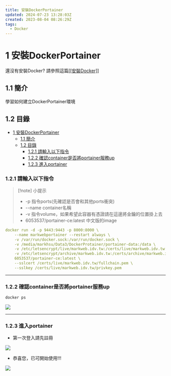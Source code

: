 ```yaml
---
title: 安裝DockerPortainer
updated: 2024-07-23 13:28:03Z
created: 2023-08-04 08:26:29Z
tags:
  - Docker
---
```


# 1 安裝DockerPortainer

還沒有安裝Docker? 請參照這篇[[[安裝Docker]]](app://obsidian.md/%E5%AE%89%E8%A3%9DDocker)

## 1.1 簡介
學習如何建立DockerPortainer環境

## 1.2 目錄

- [1 安裝DockerPortainer](#1-安裝dockerportainer)
  - [1.1 簡介](#11-簡介)
  - [1.2 目錄](#12-目錄)
    - [1.2.1 請輸入以下指令](#121-請輸入以下指令)
    - [1.2.2  確認container是否將portainer服務up](#122--確認container是否將portainer服務up)
    - [1.2.3 進入portainer](#123-進入portainer)



### 1.2.1 請輸入以下指令

> [!note] 小提示
>- -p 指令ports(先確認是否會和其他ports衝突)
>- --name container名稱
>- -v 指令volume，如果希望此容器有憑證請在這邊將金鑰的位置掛上去
>- 6053537/portainer-ce:latest 中文版的image


```yaml 
docker run -d -p 9443:9443 -p 8000:8000 \
    --name markwebportainer --restart always \
    -v /var/run/docker.sock:/var/run/docker.sock \
    -v /media/markhsu/Data3/DockerProtainer/portainer-data:/data \
    -v /etc/letsencrypt/live/markweb.idv.tw:/certs/live/markweb.idv.tw:ro \
    -v /etc/letsencrypt/archive/markweb.idv.tw:/certs/archive/markweb.idv.tw:ro \
    6053537/portainer-ce:latest \
    --sslcert /certs/live/markweb.idv.tw/fullchain.pem \
    --sslkey /certs/live/markweb.idv.tw/privkey.pem

```

* * *
<!--more-->

### 1.2.2  確認container是否將portainer服務up

```bash
docker ps
```

![](https://mybookstack.zeabur.app/uploads/images/gallery/2025-08/cEx7427749c-upload-96a75584b411956cd6a18dece7683641.png)

* * *

### 1.2.3 進入portainer

- 第一次登入請先註冊

![](https://markweb.idv.tw/uploads/upload_21441498201422570df0ae3effd35fff.png)

- 恭喜您，已可開始使用!!!

![](https://mybookstack.zeabur.app/uploads/images/gallery/2025-08/KPof02f430d-upload-7cb8c2de1b7c8a6690397d0e8267ed57.png)